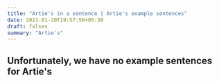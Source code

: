 ```yaml
---
title: "Artie's in a sentence | Artie's example sentences"
date: 2021-01-20T19:57:50+05:30
draft: falses
summary: "Artie's"
---
```

## Unfortunately, we have no example sentences for Artie's                 

